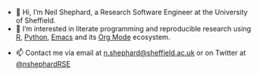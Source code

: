 - 👋 Hi, I’m Neil Shephard, a Research Software Engineer at the University of Sheffield.
- 👀 I’m interested in literate programming and reproducible research using [R](https://www.r-projects.org), [Python](https://www.python.org), [Emacs](https://www.gnu.org/software/emacs/) and its [Org Mode](https://orgmode.org) ecosystem.
<!--- - 🌱 I’m currently learning  --->
<!--- - 💞️ I’m looking to collaborate on ...--->
- 📫 Contact me via email at [n.shephard@sheffield.ac.uk](mailto:n.shephard@sheffield.ac.uk) or on Twitter at [@nshephardRSE](https://www.twitter.com/nshephardRSE)

<!---
ns-rse/ns-rse is a ✨ special ✨ repository because its `README.md` (this file) appears on your GitHub profile.
You can click the Preview link to take a look at your changes.
--->
